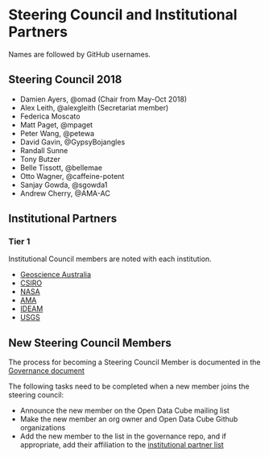 # Steering Council and Institutional Partners

Names are followed by GitHub usernames.

## Steering Council 2018

- Damien Ayers, @omad (Chair from May-Oct 2018)
- Alex Leith, @alexgleith (Secretariat member) 
- Federica Moscato
- Matt Paget, @mpaget
- Peter Wang, @petewa
- David Gavin, @GypsyBojangles
- Randall Sunne
- Tony Butzer
- Belle Tissott, @bellemae
- Otto Wagner, @caffeine-potent
- Sanjay Gowda, @sgowda1
- Andrew Cherry, @AMA-AC

## Institutional Partners

### Tier 1

Institutional Council members are noted with each institution.

- [Geoscience Australia](http://www.ga.gov.au/)
- [CSIRO](https://www.csiro.au/)
- [NASA](https://www.nasa.gov/)
- [AMA](http://www.ama-inc.com/)
- [IDEAM](http://www.ideam.gov.co/)
- [USGS](https://www.usgs.gov/)

## New Steering Council Members
The process for becoming a Steering Council Member is documented in the [Governance document](governance.md#council-membership)

The following tasks need to be completed when a new member joins the steering council:
- Announce the new member on the Open Data Cube mailing list
- Make the new member an org owner and Open Data Cube Github organizations
- Add the new member to the list in the governance repo, and if appropriate, add their affiliation to the [institutional partner list](people.md)
